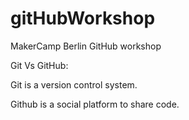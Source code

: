 gitHubWorkshop
==============

MakerCamp Berlin GitHub workshop

Git Vs GitHub:

Git is a version control system.

Github is a social platform to share code.
